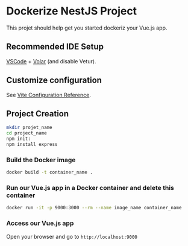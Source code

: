 # Dockerize NestJS Project

This projet should help get you started dockeriz your Vue.js app.

## Recommended IDE Setup

[VSCode](https://code.visualstudio.com/) + [Volar](https://marketplace.visualstudio.com/items?itemName=Vue.volar) (and disable Vetur).

## Customize configuration

See [Vite Configuration Reference](https://vitejs.dev/config/).

## Project Creation

```sh
mkdir projet_name
cd project_name
npm init:
npm install express
```

### Build the Docker image

```sh
docker build -t container_name .
```

### Run our Vue.js app in a Docker container and delete this container

```sh
docker run -it -p 9000:3000 --rm --name image_name container_name
```

### Access our Vue.js app 

Open your browser and go to `http://localhost:9000`
